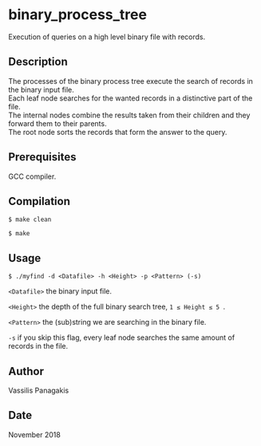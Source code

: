 # binary_process_tree
Execution of queries on a high level binary file with records.

## Description
The processes of the binary process tree execute the search of records in the binary input file.  
Each leaf node searches for the wanted records in a distinctive part of the file.  
The internal nodes combine the results taken from their children and they forward them to their parents.  
The root node sorts the records that form the answer to the query.  

## Prerequisites
GCC compiler.

## Compilation
`$ make clean`

`$ make`

## Usage
`$ ./myfind -d <Datafile> -h <Height> -p <Pattern> (-s)`

`<Datafile>` the binary input file.

`<Height>` the depth of the full binary search tree,  `1 ≤ Height ≤ 5 `.

`<Pattern>` the (sub)string we are searching in the binary file. 

`-s` if you skip this flag, every leaf node searches the same amount of records in the file.

## Author
Vassilis Panagakis

## Date
November 2018
